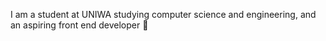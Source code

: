 I am a student at UNIWA studying computer science and engineering, and an aspiring front end developer 👋
